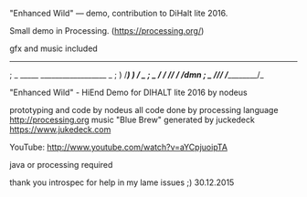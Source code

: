 "Enhanced Wild" — demo, contribution to DiHalt lite 2016.

Small demo in Processing. (https://processing.org/)

gfx and music included

---------------------------------------------------------

;     _ _____     __________________ _
;        )  /_____)    ____)   ____/___ _
;   _ __/        /   ___/_/   /      /dmn
;  _ _/_________/___/   /___________/_

"Enhanced Wild" - HiEnd Demo
for DIHALT lite 2016 by nodeus

prototyping and code by nodeus
all code done by processing language
http://processing.org
music "Blue Brew" generated by juckedeck
https://www.jukedeck.com

YouTube: http://www.youtube.com/watch?v=aYCpjuoipTA

java or processing required

thank you introspec for help in my lame issues ;)
30.12.2015
